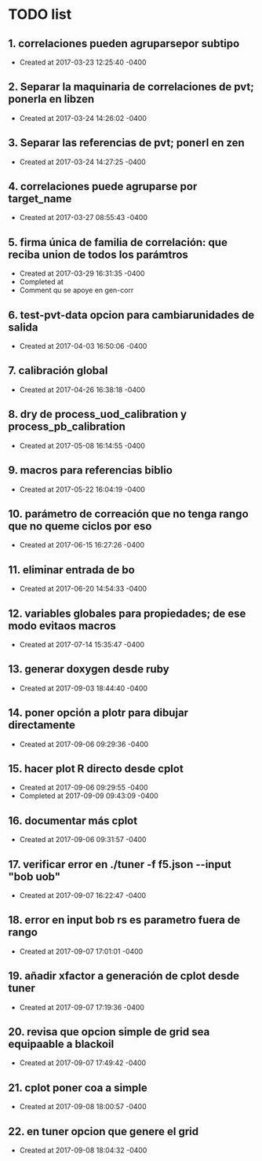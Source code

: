 # TODO list
## 1. correlaciones pueden agruparsepor subtipo
- Created at   2017-03-23 12:25:40 -0400

## 2. Separar la maquinaria de correlaciones de pvt; ponerla en libzen
- Created at   2017-03-24 14:26:02 -0400

## 3. Separar las referencias de pvt; ponerl en zen
- Created at   2017-03-24 14:27:25 -0400

## 4. correlaciones puede agruparse por target_name
- Created at   2017-03-27 08:55:43 -0400

## 5. firma única de familia de correlación: que reciba union de todos los parámtros
- Created at   2017-03-29 16:31:35 -0400
- Completed at 
- Comment      qu se apoye en gen-corr

## 6. test-pvt-data opcion para cambiarunidades de salida
- Created at   2017-04-03 16:50:06 -0400

## 7. calibración global
- Created at   2017-04-26 16:38:18 -0400

## 8. dry de process_uod_calibration y process_pb_calibration
- Created at   2017-05-08 16:14:55 -0400

## 9. macros para referencias biblio
- Created at   2017-05-22 16:04:19 -0400

## 10. parámetro de correación que no tenga rango que no queme ciclos por eso
- Created at   2017-06-15 16:27:26 -0400

## 11. eliminar entrada de bo
- Created at   2017-06-20 14:54:33 -0400

## 12. variables globales para propiedades; de ese modo evitaos macros
- Created at   2017-07-14 15:35:47 -0400

## 13. generar doxygen desde ruby
- Created at   2017-09-03 18:44:40 -0400

## 14. poner opción a plotr para dibujar directamente
- Created at   2017-09-06 09:29:36 -0400

## 15. hacer plot R directo desde cplot
- Created at   2017-09-06 09:29:55 -0400
- Completed at 2017-09-09 09:43:09 -0400

## 16. documentar más cplot
- Created at   2017-09-06 09:31:57 -0400

## 17. verificar error en ./tuner -f f5.json --input "bob uob"
- Created at   2017-09-07 16:22:47 -0400

## 18. error en input bob rs es parametro fuera de rango
- Created at   2017-09-07 17:01:01 -0400

## 19. añadir xfactor a generación de cplot desde tuner
- Created at   2017-09-07 17:19:36 -0400

## 20. revisa que opcion simple de grid sea equipaable a blackoil
- Created at   2017-09-07 17:49:42 -0400

## 21. cplot poner coa a simple 
- Created at   2017-09-08 18:00:57 -0400

## 22. en tuner opcion que genere el grid
- Created at   2017-09-08 18:04:32 -0400

